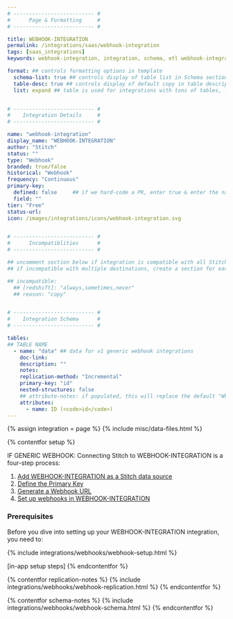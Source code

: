 ```yaml
---
# -------------------------- #
#      Page & Formatting     #
# -------------------------- #

title: WEBHOOK-INTEGRATION
permalink: /integrations/saas/webhook-integration
tags: [saas_integrations]
keywords: webhook-integration, integration, schema, etl webhook-integration, webhook-integration etl, webhook-integration schema

format: ## controls formatting options in template
  schema-list: true ## controls display of table list in Schema section
  table-desc: true ## controls display of default copy in table descriptions
  list: expand ## table is used for integrations with tons of tables, like NetSuite.


# -------------------------- #
#    Integration Details     #
# -------------------------- #

name: "webhook-integration"
display_name: "WEBHOOK-INTEGRATION"
author: "Stitch"
status: ""
type: "Webhook"
branded: true/false
historical: "Webhook"
frequency: "Continuous"
primary-key:
  defined: false     ## if we hard-code a PK, enter true & enter the name
  field: ""
tier: "Free"
status-url: 
icon: /images/integrations/icons/webhook-integration.svg


# -------------------------- #
#      Incompatiblities      #
# -------------------------- #

## uncomment section below if integration is compatible with all Stitch destinations
## if incompatible with multiple destinations, create a section for each destination

## incompatible:
  ## [redshift]: "always,sometimes,never"
  ## reason: "copy" 


# -------------------------- #
#    Integration Schema      #
# -------------------------- #

tables:
## TABLE NAME
  - name: "data" ## data for v1 generic webhook integrations
    doc-link: 
    description: ""
    notes: 
    replication-method: "Incremental"
    primary-key: "id"
    nested-structures: false
    ## attribute-notes: if populated, this will replace the default "While we try to include everything here..." copy.
    attributes:
      - name: ID (<code>id</code>)
---
```

{% assign integration = page %}
{% include misc/data-files.html %}

{% contentfor setup %}

IF GENERIC WEBHOOK:
Connecting Stitch to WEBHOOK-INTEGRATION is a four-step process:

1. [Add WEBHOOK-INTEGRATION as a Stitch data source](#add-stitch-data-source)
2. [Define the Primary Key](#define-webhook-primary-key)
3. [Generate a Webhook URL](#generate-webhook-url)
4. [Set up webhooks in WEBHOOK-INTEGRATION](#setup-webhooks-in-app)

### Prerequisites
Before you dive into setting up your WEBHOOK-INTEGRATION integration, you need to:

{% include integrations/webhooks/webhook-setup.html %}

[in-app setup steps]
{% endcontentfor %}



{% contentfor replication-notes %}
{% include integrations/webhooks/webhook-replication.html %}
{% endcontentfor %}



{% contentfor schema-notes %}
{% include integrations/webhooks/webhook-schema.html %}
{% endcontentfor %}